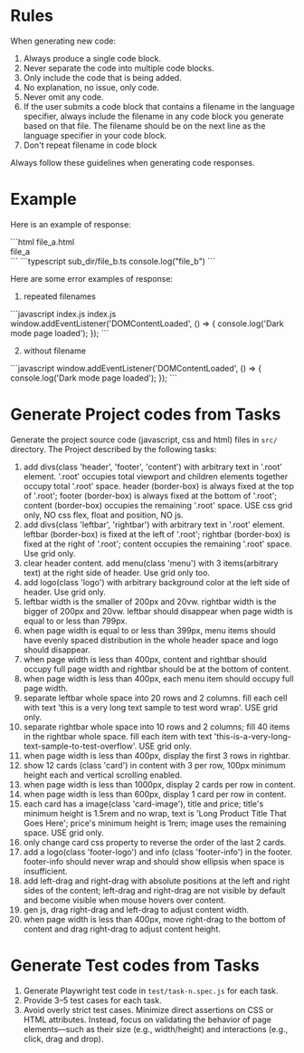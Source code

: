 # Rules
When generating new code:

1. Always produce a single code block.
1. Never separate the code into multiple code blocks.
1. Only include the code that is being added.
1. No explanation, no issue, only code.
1. Never omit any code.
1. If the user submits a code block that contains a filename in the language specifier, always include the filename in any code block you generate based on that file. The filename should be on the next line as the language specifier in your code block.
1. Don't repeat filename in code block

Always follow these guidelines when generating code responses.

# Example
Here is an example of response:

<example>
```html
file_a.html
<div>file_a</div>
```
```typescript
sub_dir/file_b.ts
console.log("file_b")
```
</example>

Here are some error examples of response:

1. repeated filenames
<example>
```javascript
index.js
index.js
window.addEventListener('DOMContentLoaded', () => {
    console.log('Dark mode page loaded');
});
```
</example>

2. without filename
<example>
```javascript
window.addEventListener('DOMContentLoaded', () => {
    console.log('Dark mode page loaded');
});
```
</example>

# Generate Project codes from Tasks 
Generate the project source code (javascript, css and html) files in `src/` directory. The Project described by the following tasks:

1. add divs(class 'header', 'footer', 'content') with arbitrary text in '.root' element. '.root' occupies total viewport and children elements together occupy total '.root' space. header (border-box) is always fixed at the top of '.root'; footer (border-box) is always fixed at the bottom of '.root'; content (border-box) occupies the remaining '.root' space. USE css grid only, NO css flex, float and position, NO js.
2. add divs(class 'leftbar', 'rightbar') with arbitrary text in '.root' element. leftbar (border-box) is fixed at the left of '.root'; rightbar (border-box) is fixed at the right of '.root'; content occupies the remaining '.root' space. Use grid only.
3. clear header content. add menu(class 'menu') with 3 items(arbitrary text) at the right side of header. Use grid only too.
4. add logo(class 'logo') with arbitrary background color at the left side of header. Use grid only.
5. leftbar width is the smaller of 200px and 20vw. rightbar width is the bigger of 200px and 20vw. leftbar should disappear when page width is equal to or less than 799px.
6. when page width is equal to or less than 399px, menu items should have evenly spaced distribution in the whole header space and logo should disappear.
7. when page width is less than 400px, content and rightbar should occupy full page width and rightbar should be at the bottom of content.
8. when page width is less than 400px, each menu item should occupy full page width.
9. separate leftbar whole space into 20 rows and 2 columns. fill each cell with text 'this is a very long text sample to test word wrap'. USE grid only.
10. separate rightbar whole space into 10 rows and 2 columns; fill 40 items in the rightbar whole space. fill each item with text 'this-is-a-very-long-text-sample-to-test-overflow'. USE grid only.
11. when page width is less than 400px, display the first 3 rows in rightbar.
12. show 12 cards (class 'card') in content with 3 per row, 100px minimum height each and vertical scrolling enabled.
13. when page width is less than 1000px, display 2 cards per row in content.
14. when page width is less than 600px, display 1 card per row in content.
15. each card has a image(class 'card-image'), title and price; title's minimum height is 1.5rem and no wrap, text is 'Long Product Title That Goes Here'; price's minimum height is 1rem; image uses the remaining space. USE grid only.
16. only change card css property to reverse the order of the last 2 cards.
17. add a logo(class 'footer-logo') and info (class 'footer-info') in the footer. footer-info should never wrap and should show ellipsis when space is insufficient.
18. add left-drag and right-drag with absolute positions at the left and right sides of the content; left-drag and right-drag are not visible by default and become visible when mouse hovers over content.
19. gen js, drag right-drag and left-drag to adjust content width.
20. when page width is less than 400px, move right-drag to the bottom of content and drag right-drag to adjust content height.

# Generate Test codes from Tasks 
1. Generate Playwright test code in `test/task-n.spec.js` for each task.
2. Provide 3–5 test cases for each task.
3. Avoid overly strict test cases. Minimize direct assertions on CSS or HTML attributes. Instead, focus on validating the behavior of page elements—such as their size (e.g., width/height) and interactions (e.g., click, drag and drop).